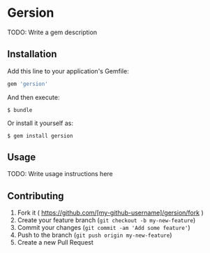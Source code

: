 # Gersion

TODO: Write a gem description

## Installation

Add this line to your application's Gemfile:

```ruby
gem 'gersion'
```

And then execute:

    $ bundle

Or install it yourself as:

    $ gem install gersion

## Usage

TODO: Write usage instructions here

## Contributing

1. Fork it ( https://github.com/[my-github-username]/gersion/fork )
2. Create your feature branch (`git checkout -b my-new-feature`)
3. Commit your changes (`git commit -am 'Add some feature'`)
4. Push to the branch (`git push origin my-new-feature`)
5. Create a new Pull Request
